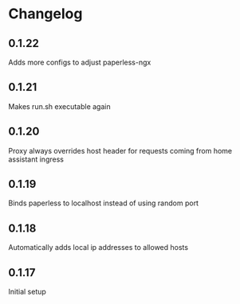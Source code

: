 # Changelog

## 0.1.22

Adds more configs to adjust paperless-ngx

## 0.1.21

Makes run.sh executable again

## 0.1.20

Proxy always overrides host header for requests coming from home assistant ingress

## 0.1.19

Binds paperless to localhost instead of using random port

## 0.1.18

Automatically adds local ip addresses to allowed hosts

## 0.1.17

Initial setup